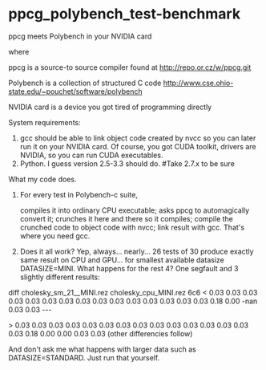 ppcg_polybench_test-benchmark
=============================

ppcg meets Polybench in your NVIDIA card

where 

 ppcg is a source-to source compiler found at http://repo.or.cz/w/ppcg.git

 Polybench is a collection of structured C code http://www.cse.ohio-state.edu/~pouchet/software/polybench
 
 NVIDIA card is a device you got tired of programming directly
 
System requirements:
 1. gcc should be able to link object code created by nvcc so you can later run it on your NVIDIA card. Of course, you got CUDA toolkit, drivers are NVIDIA, so you can run CUDA executables.
 2. Python. I guess version 2.5-3.3 should do. #Take 2.7.x to be sure
 
What my code does.

1) For every test in Polybench-c suite,

    compiles it into ordinary CPU executable;
    asks ppcg to automagically convert it;
    crunches it here and there so it compiles;
    compile the crunched code to object code with nvcc;
    link result with gcc. That's where you need gcc.
    
2) Does it all work? Yep, always... nearly... 26 tests of 30 produce exactly same result on CPU and GPU... for smallest available datasize DATASIZE=MINI. What happens for the rest 4? One segfault and 3 slightly different results:

diff cholesky_sm_21__MINI.rez cholesky_cpu_MINI.rez 
6c6
\< 0.03 0.03 0.03 0.03 0.03 0.03 0.03 0.03 0.03 0.03 0.03 0.03 0.03 0.03 0.03 0.18 0.00 -nan 0.03 0.03 
\-\-\-

\> 0.03 0.03 0.03 0.03 0.03 0.03 0.03 0.03 0.03 0.03 0.03 0.03 0.03 0.03 0.03 0.18 0.00 0.00 0.03 0.03
(other differencies follow)

And don't ask me what happens with larger data such as DATASIZE=STANDARD. Just run that yourself.
